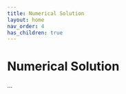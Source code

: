 ```yaml
---
title: Numerical Solution
layout: home
nav_order: 4
has_children: true
---
```


<script
  src="https://cdn.mathjax.org/mathjax/latest/MathJax.js?config=TeX-AMS-MML_HTMLorMML"
  type="text/javascript">
</script>

# Numerical Solution

...
